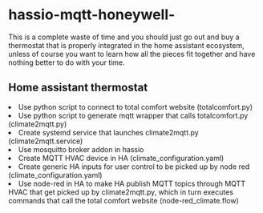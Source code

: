 # hassio-mqtt-honeywell-

This is a complete waste of time and you should just go out and buy a thermostat that is properly integrated in the home assistant ecosystem, unless of course you want to learn how all the pieces fit together and have nothing better to do with your time.
<h2>Home assistant thermostat</h2>
<li>Use python script to connect to total comfort website (totalcomfort.py)
<li>Use python script to generate mqtt wrapper that calls totalcomfort.py (climate2mqtt.py)
<li>Create systemd service that launches climate2mqtt.py (climate2mqtt.service)
<li>Use mosquitto broker addon in hassio
<li>Create MQTT HVAC device in HA (climate_configuration.yaml)
<li>Create generic HA inputs for user control to be picked up by node red (climate_configuration.yaml)
<li>Use node-red in HA to make HA publish MQTT topics through MQTT HVAC that get picked up by climate2mqtt.py, which in turn executes commands that call the total comfort website (node-red_climate.flow)

